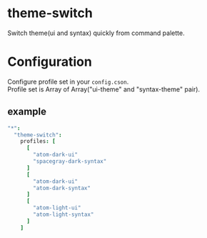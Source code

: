 # theme-switch

Switch theme(ui and syntax) quickly from command palette.

# Configuration

Configure profile set in your `config.cson`.  
Profile set is Array of Array("ui-theme" and "syntax-theme" pair).  
## example

```coffeescript
"*":
  "theme-switch":
    profiles: [
      [
        "atom-dark-ui"
        "spacegray-dark-syntax"
      ]
      [
        "atom-dark-ui"
        "atom-dark-syntax"
      ]
      [
        "atom-light-ui"
        "atom-light-syntax"
      ]
    ]
```
